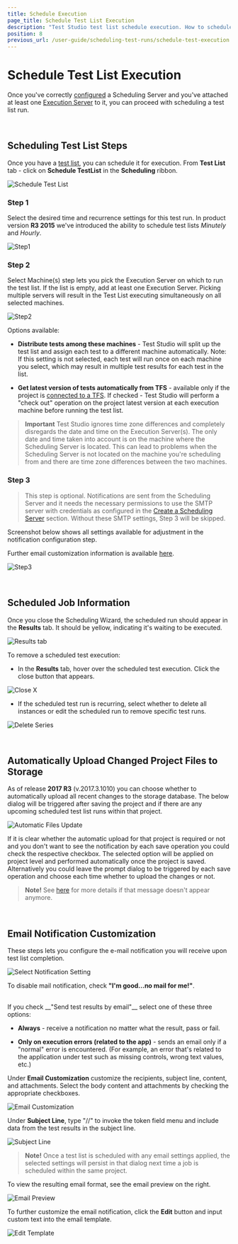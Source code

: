 ```yaml
---
title: Schedule Execution
page_title: Schedule Test List Execution
description: "Test Studio test list schedule execution. How to schedule a test list on remote machine with Test Studio"
position: 8
previous_url: /user-guide/scheduling-test-runs/schedule-test-execution.aspx, /user-guide/scheduling-test-runs/schedule-test-execution
---
```

# Schedule Test List Execution

Once you've correctly <a href="/features/scheduling-test-runs/create-scheduling-server" target="_blank">configured</a> a Scheduling Server and you've attached at least one <a href="/features/scheduling-test-runs/create-execution-server" target="_blank">Execution Server</a> to it, you can proceed with scheduling a test list run.

<br/>

## Scheduling Test List Steps

Once you have a <a href="/getting-started/test-execution/test-lists-standalone" target="_blank">test list</a>, you can schedule it for execution. From **Test List** tab - click on **Schedule TestList** in the **Scheduling** ribbon.

![Schedule Test List][1]

### **Step 1**

Select the desired time and recurrence settings for this test run. In product version **R3 2015** we've introduced the ability to schedule test lists *Minutely* and *Hourly*. 

![Step1][2]

### **Step 2**

Select Machine(s) step lets you pick the Execution Server on which to run the test list. If the list is empty, add at least one Execution Server. Picking multiple servers will result in the Test List executing simultaneously on all selected machines. 

![Step2][3]

Options available:

- **Distribute tests among these machines** - Test Studio will split up the test list and assign each test to a different machine automatically. Note: If this setting is not selected, each test will run once on each machine you select, which may result in multiple test results for each test in the list.

- **Get latest version of tests automatically from TFS** - available only if the project is <a href="/features/source-control/tfs/connect-to-tfs" target="_blank">connected to a TFS</a>. If checked - Test Studio will perform a "check out" operation on the project latest version at each execution machine before running the test list.

> **Important** Test Studio ignores time zone differences and completely disregards the date and time on the Execution Server(s). The only date and time taken into account is on the machine where the Scheduling Server is located. This can lead to problems when the Scheduling Server is not located on the machine you're scheduling from and there are time zone differences between the two machines.

### **Step 3**

> This step is optional. Notifications are sent from the Scheduling Server and it needs the necessary permissions to use the SMTP server with credentials as configured in the <a href="/features/scheduling-test-runs/create-scheduling-server" target="_blank">Create a Scheduling Server</a> section. Without these SMTP settings, Step 3 will be skipped.

Screenshot below shows all settings available for adjustment in the notification configuration step.

Further email customization information is available <a href="/features/scheduling-test-runs/schedule-execution#email-notification-customization">here</a>.

![Step3][4]

<br/>

## Scheduled Job Information

Once you close the Scheduling Wizard, the scheduled run should appear in the **Results** tab. It should be yellow, indicating it's waiting to be executed.

![Results tab][10]

To remove a scheduled test execution:

- In the **Results** tab, hover over the scheduled test execution. Click the close button that appears.

![Close X ][11]

- If the scheduled test run is recurring, select whether to delete all instances or edit the scheduled run to remove specific test runs.

![Delete Series][12]

<br/>

## Automatically Upload Changed Project Files to Storage

As of release **2017 R3** (v.2017.3.1010) you can choose whether to automatically upload all recent changes to the storage database. The below dialog will be triggered after saving the project and if there are any upcoming scheduled test list runs within that project.

![Automatic Files Update][13]

If it is clear whether the automatic upload for that project is required or not and you don't want to see the notification by each save operation you could check the respective checkbox. The selected option will be applied on project level and performed automatically once the project is saved. Alternatively you could leave the prompt dialog to be triggered by each save operation and choose each time whether to upload the changes or not.

> **Note!**  See <a href="/knowledge-base/scheduling-kb/upload-latest-files#automatic-upload-of-recent-changes">here</a> for more details if that message doesn't appear anymore. 

<br/>

## Email Notification Customization

These steps lets you configure the e-mail notification you will receive upon test list completion.

![Select Notification Setting][5]

To disable mail notification, check __"I'm good...no mail for me!"__.

<br/>
If you check __"Send test results by email"__ select one of these three options:

- **Always** - receive a notification no matter what the result, pass or fail.

- **Only on execution errors (related to the app)** - sends an email only if a "normal" error is encountered. (For example, an error that's related to the application under test such as missing controls, wrong text values, etc.)

Under **Email Customization** customize the recipients, subject line, content, and attachments. Select the body content and attachments by checking the appropriate checkboxes.

![Email Customization][6]

Under __Subject Line__, type "//" to invoke the token field menu and include data from the test results in the subject line.

![Subject Line][7]

> __Note!__ Once a test list is scheduled with any email settings applied, the selected settings will persist in that dialog next time a job is scheduled within the same project.

To view the resulting email format, see the email preview on the right.

![Email Preview][8]

To further customize the email notification, click the **Edit** button and input custom text into the email template.

![Edit Template][9]

[1]: /img/features/scheduling-test-runs/schedule-execution/fig1.png
[2]: /img/features/scheduling-test-runs/schedule-execution/fig2.png
[3]: /img/features/scheduling-test-runs/schedule-execution/fig3.png
[4]: /img/features/scheduling-test-runs/schedule-execution/fig4.png
[5]: /img/features/scheduling-test-runs/schedule-execution/fig5.png
[6]: /img/features/scheduling-test-runs/schedule-execution/fig6.png
[7]: /img/features/scheduling-test-runs/schedule-execution/fig7.png
[8]: /img/features/scheduling-test-runs/schedule-execution/fig8.png
[9]: /img/features/scheduling-test-runs/schedule-execution/fig9.png
[10]: /img/features/scheduling-test-runs/schedule-execution/fig10.png
[11]: /img/features/scheduling-test-runs/schedule-execution/fig11.png
[12]: /img/features/scheduling-test-runs/schedule-execution/fig12.png
[13]: /img/features/scheduling-test-runs/schedule-execution/fig13.png